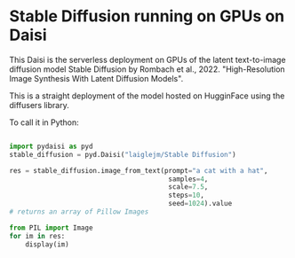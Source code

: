 # Stable Diffusion running on GPUs on Daisi

This Daisi is the serverless deployment on GPUs of the latent text-to-image diffusion model Stable Diffusion
by Rombach et al., 2022. "High-Resolution Image Synthesis With Latent Diffusion Models".

This is a straight deployment of the model hosted on HugginFace using the diffusers library.

To call it in Python:

```python

import pydaisi as pyd
stable_diffusion = pyd.Daisi("laiglejm/Stable Diffusion")

res = stable_diffusion.image_from_text(prompt="a cat with a hat", 
                                        samples=4, 
                                        scale=7.5, 
                                        steps=10, 
                                        seed=1024).value
# returns an array of Pillow Images

from PIL import Image
for im in res:
    display(im)
```
